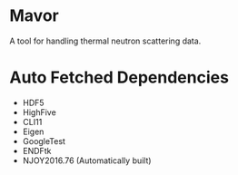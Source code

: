 # Mavor
A tool for handling thermal neutron scattering data.

# Auto Fetched Dependencies
* HDF5
* HighFive
* CLI11
* Eigen
* GoogleTest
* ENDFtk
* NJOY2016.76 (Automatically built)